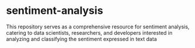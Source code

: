 # sentiment-analysis
This repository serves as a comprehensive resource for sentiment analysis, catering to data scientists, researchers, and developers interested in analyzing and classifying the sentiment expressed in text data
